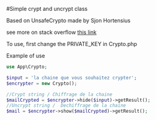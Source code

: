 #Simple crypt and uncrypt class

Based on UnsafeCrypto made by Sjon Hortensius

see more on stack overflow [this link](https://stackoverflow.com/questions/9262109/simplest-two-way-encryption-using-php)

To use, first change the PRIVATE_KEY in Crypto.php

Example of use
```PHP
use App\Crypto;

$input = 'la chaine que vous souhaitez crypter';
$encrypter = new Crypto();

//Crypt string / Chiffrage de la chaine
$mailCrypted = $encrypter->hide($input)->getResult();
//Uncrypt string /  Dechiffrage de la chaine
$mail = $encrypter->show($mailCrypted)->getResult();

```
